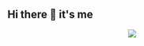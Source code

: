 ## Hi there 👋 it's me
<p align="center">
<img src="https://github.com/limitlesswill/limitlesswill/blob/main/Wael.gif"/>
</p>
